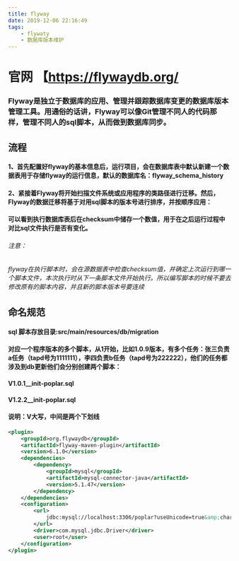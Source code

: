 ```yaml
---
title: flyway
date: 2019-12-06 22:16:49
tags:
	- flywaty
	- 数据库版本维护
---
```

# 官网 【https://flywaydb.org/
### Flyway是独立于数据库的应用、管理并跟踪数据库变更的数据库版本管理工具。用通俗的话讲，Flyway可以像Git管理不同人的代码那样，管理不同人的sql脚本，从而做到数据库同步。
## 流程
#### 1、首先配置好flyway的基本信息后，运行项目，会在数据库表中默认新建一个数据表用于存储flyway的运行信息，默认的数据库名：flyway_schema_history
#### 2、紧接着Flyway将开始扫描文件系统或应用程序的类路径进行迁移。然后，Flyway的数据迁移将基于对用sql脚本的版本号进行排序，并按顺序应用：
#### 可以看到执行数据库表后在checksum中储存一个数值，用于在之后运行过程中对比sql文件执行是否有变化。
###### 注意：
###### flyway在执行脚本时，会在源数据表中检查checksum值，并确定上次运行到哪一个脚本文件，本次执行时从下一条脚本文件开始执行。所以编写脚本的时候不要去修改原有的脚本内容，并且新的脚本版本号要连续
## 命名规范
#### sql 脚本存放目录:src/main/resources/db/migration
#### 对应一个程序版本的多个脚本，从1开始，比如1.0.9版本，有多个任务：张三负责a任务（tapd号为1111111），李四负责b任务（tapd号为222222），他们的任务都涉及到db更新他们会分别创建两个脚本：
#### V1.0.1__init-poplar.sql
#### V1.2.2__init-poplar.sql
#### 说明：V大写，中间是两个下划线

````xml
<plugin>
    <groupId>org.flywaydb</groupId>
    <artifactId>flyway-maven-plugin</artifactId>
    <version>6.1.0</version>
    <dependencies>
        <dependency>
            <groupId>mysql</groupId>
            <artifactId>mysql-connector-java</artifactId>
            <version>5.1.47</version>
        </dependency>
    </dependencies>
    <configuration>
        <url>
            jdbc:mysql://localhost:3306/poplar?useUnicode=true&amp;characterEncoding=UTF-8&amp;useSSL=false
        </url>
        <driver>com.mysql.jdbc.Driver</driver>
        <user>root</user>
    </configuration>
</plugin>

````